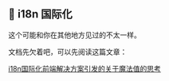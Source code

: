 ## 📖 i18n 国际化

这个可能和你在其他地方见过的不太一样。

文档先欠着吧，可以先阅读这篇文章：

[i18n国际化前端解决方案引发的关于魔法值的思考](https://juejin.cn/post/7345071716680990720)
